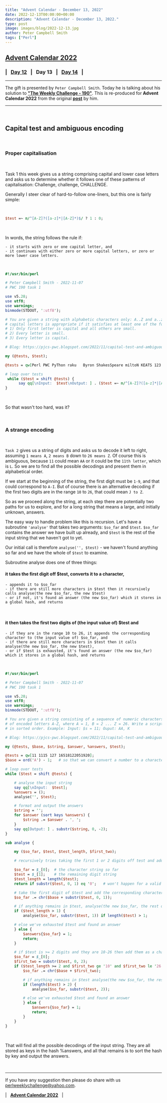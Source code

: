 ```yaml
---
title: "Advent Calendar - December 13, 2022"
date: 2022-12-13T00:00:00+00:00
description: "Advent Calendar - December 13, 2022."
type: post
image: images/blog/2022-12-13.jpg
author: Peter Campbell Smith
tags: ["Perl"]
---
```


## [**Advent Calendar 2022**](/blog/advent-calendar-2022)
### | &nbsp; [**Day 12**](/blog/advent-calendar-2022-12-12) &nbsp; | &nbsp; **Day 13** &nbsp; | &nbsp; [**Day 14**](/blog/advent-calendar-2022-12-14) &nbsp; |
***

The gift is presented by `Peter Campbell Smith`. Today he is talking about his solution to [**"The Weekly Challenge - 190"**](/blog/perl-weekly-challenge-190). This is re-produced for **Advent Calendar 2022** from the original [**post**](https://pjcs-pwc.blogspot.com/2022/11/capital-test-and-ambiguous-encoding.html) by him.

***

<br>

## Capital test and ambiguous encoding

<br>

### Proper capitalisation

<br>

Task 1 this week gives us a string comprising capital and lower case letters and asks us to determine whether it follows one of these patterns of capitalisation: Challenge, challenge, CHALLENGE.

Generally I steer clear of hard-to-follow one-liners, but this one is fairly simple:

<br>

```perl
$test =~ m/^[A-Z]?([a-z]*|[A-Z]*)$/ ? 1 : 0;
```

<br>

In words, the string follows the rule if:

    - it starts with zero or one capital letter, and
    - it continues with either zero or more capital letters, or zero or more lower case letters.

<br>

```perl
#!/usr/bin/perl

# Peter Campbell Smith - 2022-11-07
# PWC 190 task 1

use v5.28;
use utf8;
use warnings;
binmode(STDOUT, ':utf8');

# You are given a string with alphabetic characters only: A..Z and a..z. Write a script to find out if the usage of
# capital letters is appropriate if it satisfies at least one of the following rules:
# 1) Only first letter is capital and all others are small.
# 2) Every letter is small.
# 3) Every letter is capital.

# Blog: https://pjcs-pwc.blogspot.com/2022/11/capital-test-and-ambiguous-encoding.html

my (@tests, $test);

@tests = qw[Perl PWC PyThon raku   Byron ShakesSpeare miltoN KEATS 123 6-fold Hello! a A];

# loop over tests
 while ($test = shift @tests) {
      say qq[\nInput:  $test\nOutput: ] . ($test =~ m/^[A-Z]?([a-z]*|[A-Z]*)$/ ? 1 : 0);
}
```

<br>

So that wasn't too hard, was it?

<br>

### A strange encoding

<br>

`Task 2` gives us a string of digits and asks us to decode it left to right, assuming `1 means A`, `2 means B` down to `26 means Z`. Of course this is ambiguous, because `11` could mean `AA` or it could be the `11th letter`, which is `L`. So we are to find all the possible decodings and present them in alphabetical order.

If we start at the beginning of the string, the first digit must be `1-9`, and that could correspond to `A-I`. But of course there is an alternative decoding if the first two digits are in the range `10` to `26`, that could mean `J to Z`.

So as we proceed along the string, at each step there are potentially two paths for us to explore, and for a long string that means a large, and initially unknown, answers.

The easy way to handle problem like this is recursion. Let's have a subroutine `'analyse'` that takes two arguments: `$so_far` and `$test`. `$so_far` contains the answer we have built up already, and `$test` is the rest of the input string that we haven't got to yet.

Our initial call is therefore `analyse('', $test)` - we haven't found anything so far and we have the whole of `$test` to examine.

Subroutine analyse does one of three things:

#### it takes the first digit off $test, converts it to a character,

    - appends it to $so_far
    - if there are still more characters in $test then it recursively calls analyse(the new $so_far, the new $test)
    - or if not, it's found an answer (the new $so_far) which it stores in a global hash, and returns

<br>

#### it then takes the first two digits of (the input value of) $test and

    - if they are in the range 10 to 26, it appends the corresponding character to (the input value of) $so_far, and
    - if there are still more characters in $test then it calls analyse(the new $so_far, the new $test),
    - or if $test is exhausted, it's found an answer (the new $so_far) which it stores in a global hash, and returns

<br>

```perl
#!/usr/bin/perl

# Peter Campbell Smith - 2022-11-07
# PWC 190 task 1

use v5.28;
use utf8;
use warnings;
binmode(STDOUT, ':utf8');

# You are given a string consisting of a sequence of numeric characters: 0..9.  The string is a concatenation
# of encoded letters A-Z, where A = 1, B = 2 ... Z = 26. Write a script to find the all valid different decodings
# in sorted order. Example: Input: $s = 11; Ouput: AA, K

# Blog: https://pjcs-pwc.blogspot.com/2022/11/capital-test-and-ambiguous-encoding.html

my (@tests, $base, $string, $answer, %answers, $test);

@tests = qw[11 1115 127 16518122051920];
$base = ord('A') - 1;   # so that we can convert a number to a character as $char = chr($base + $number)

# loop over tests
while ($test = shift @tests) {

    # analyse the input string
    say qq[\nInput:  $test];
    %answers = ();
    analyse('', $test);

    # format and output the answers
    $string = '';
    for $answer (sort keys %answers) {
        $string .= $answer . ', ';
    }
    say qq[Output: ] . substr($string, 0, -2);
}

sub analyse {

    my ($so_far, $test, $test_length, $first_two);

    # recursively tries taking the first 1 or 2 digits off test and adding them as a character to $so_far

    $so_far = $_[0];  # the character string so far
    $test = $_[1];    # the remaining digit string
    $test_length = length($test);
    return if substr($test, 0, 1) eq '0';   # won't happen for a valid $test

    # take the first digit of $test and add the corresponding character to so_far
    $so_far .= chr($base + substr($test, 0, 1));

    # if anything remains in $test, analyse(the new $so_far, the rest of $test)
    if ($test_length > 1) {
        analyse($so_far, substr($test, 1)) if length($test) > 1;

    # else we've exhausted $test and found an answer
    } else {
        $answers{$so_far} = 1;
        return;
    }

    # if $test is >= 2 digits and they are 10-26 then add them as a character to $so_far
    $so_far = $_[0];
    $first_two = substr($test, 0, 2);
    if ($test_length >= 2 and $first_two ge '10' and $first_two le '26') {
        $so_far .= chr($base + $first_two);

        # if anything remains in $test analyse(the new $so_far, the rest of $test)
        if (length($test) > 2) {
            analyse($so_far, substr($test, 2));

        # else we've exhausted $test and found an answer
        } else {
            $answers{$so_far} = 1;
            return;
        }
    }
}
```

<br>

That will find all the possible decodings of the input string.  They are all stored as keys in the hash %answers, and all that remains is to sort the hash by key and output the answers.

<br>

***

If you have any suggestion then please do share with us <perlweeklychallenge@yahoo.com>.

| &nbsp; [**Advent Calendar 2022**](/blog/advent-calendar-2022) &nbsp; |
